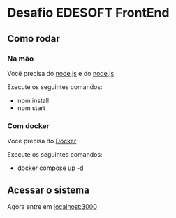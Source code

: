 # Desafio EDESOFT FrontEnd

## Como rodar
### Na mão
Você precisa do [node.js](https://nodejs.org/en) e do [node.js](https://www.npmjs.com/)

Execute os seguintes comandos:
- npm install
- npm start


### Com docker
Você precisa do [Docker](https://www.docker.com/)

Execute os seguintes comandos:
- docker compose up -d

## Acessar o sistema
Agora entre em [localhost:3000](http://localhost:3000)



    